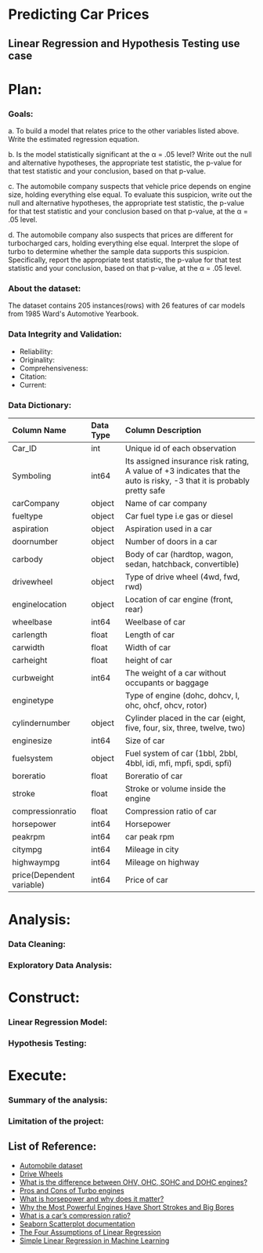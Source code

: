 # Predicting Car Prices
## Linear Regression and Hypothesis Testing use case

# Plan:

### Goals:

a. To build a model that relates price to the other variables listed above. Write the estimated regression equation.

b. Is the model statistically significant at the α = .05 level? Write out the null and alternative hypotheses, the appropriate test statistic, the p-value for that test statistic and your conclusion, based on that p-value.

c. The automobile company suspects that vehicle price depends on engine size, holding everything else equal. To evaluate this suspicion, write out the null and alternative hypotheses, the appropriate test statistic, the p-value for that test statistic and your conclusion based on that p-value, at the α = .05 level.

d. The automobile company also suspects that prices are different for turbocharged cars, holding everything else equal. Interpret the slope of turbo to determine whether the sample data supports this suspicion. Specifically, report the appropriate test statistic, the p-value for that test statistic and your conclusion, based on that p-value, at the α = .05 level.

### About the dataset: 
The dataset contains 205 instances(rows) with 26 features of car models from 1985 Ward's Automotive Yearbook.

### Data Integrity and Validation:

* Reliability:
* Originality:
* Comprehensiveness:
* Citation:
* Current:

### Data Dictionary:
| Column Name | Data Type | Column Description |
| :--- | :--- | :--- |
| Car_ID | int | Unique id of each observation	|	
| Symboling | int64 |	Its assigned insurance risk rating, A value of +3 indicates that the auto is risky, -3 that it is probably pretty safe |	
| carCompany | object | Name of car company |
| fueltype | object | Car fuel type i.e gas or diesel |
| aspiration | object | Aspiration used in a car |
| doornumber | object | Number of doors in a car |	
| carbody | object |	Body of car (hardtop, wagon, sedan, hatchback, convertible) |
| drivewheel | object | Type of drive wheel (4wd, fwd, rwd) |	
| enginelocation | object | Location of car engine (front, rear)	|	
| wheelbase | int64 | Weelbase of car |
| carlength	| float | Length of car |
| carwidth | float | Width of car |
| carheight	| float | height of car |		
| curbweight | int64 |	The weight of a car without occupants or baggage |
| enginetype || Type of engine (dohc, dohcv, l, ohc, ohcf, ohcv, rotor) |
| cylindernumber | object | Cylinder placed in the car (eight, five, four, six, three, twelve, two) |
| enginesize | int64 | Size of car |
| fuelsystem | object | Fuel system of car (1bbl, 2bbl, 4bbl, idi, mfi, mpfi, spdi, spfi)	|	
| boreratio | float | Boreratio of car |
| stroke | float | Stroke or volume inside the engine |
| compressionratio | float | Compression ratio of car	|	
| horsepower | int64 | Horsepower |
| peakrpm | int64 | car peak rpm |	
| citympg | int64 | Mileage in city |		
| highwaympg | int64 | Mileage on highway |		
| price(Dependent variable)	| int64 |	Price of car |		


# Analysis:

### Data Cleaning:
### Exploratory Data Analysis:

# Construct:

### Linear Regression Model:
### Hypothesis Testing:

# Execute:
### Summary of the analysis:

### Limitation of the project:

## List of Reference:

* [Automobile dataset](https://www.kaggle.com/datasets/fazilbtopal/auto85)
* [Drive Wheels](https://gomechanic.in/blog/drivetrains-explained/)
* [What is the difference between OHV, OHC, SOHC and DOHC engines?](https://www.samarins.com/glossary/dohc.html)
* [Pros and Cons of Turbo engines](https://www.samarins.com/check/turbo-car.html)
* [What is horsepower and why does it matter?](https://www.carwow.co.uk/guides/glossary/what-is-horsepower)
* [Why the Most Powerful Engines Have Short Strokes and Big Bores](https://www.roadandtrack.com/car-culture/a30443334/engine-stroke-vs-bore-explained/)
* [What is a car’s compression ratio?](https://www.torque.com.sg/features/what-is-a-cars-compression-ratio/)
* [Seaborn Scatterplot documentation](https://seaborn.pydata.org/generated/seaborn.scatterplot.html)
* [The Four Assumptions of Linear Regression](https://www.statology.org/linear-regression-assumptions/)
* [Simple Linear Regression in Machine Learning](https://www.javatpoint.com/simple-linear-regression-in-machine-learning)
